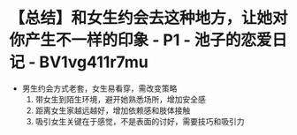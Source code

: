 # 【总结】和女生约会去这种地方，让她对你产生不一样的印象 - P1 - 池子的恋爱日记 - BV1vg411r7mu

-   男生约会方式老套，女生易看穿，需改变策略
    1.  带女生到陌生环境，避开她熟悉场所，增加安全感
    2.  距离女生家越远越好，增加依赖感和肢体接触
    3.  吸引女生关键在于感觉，不是表面的讨好，需要技巧和吸引力
